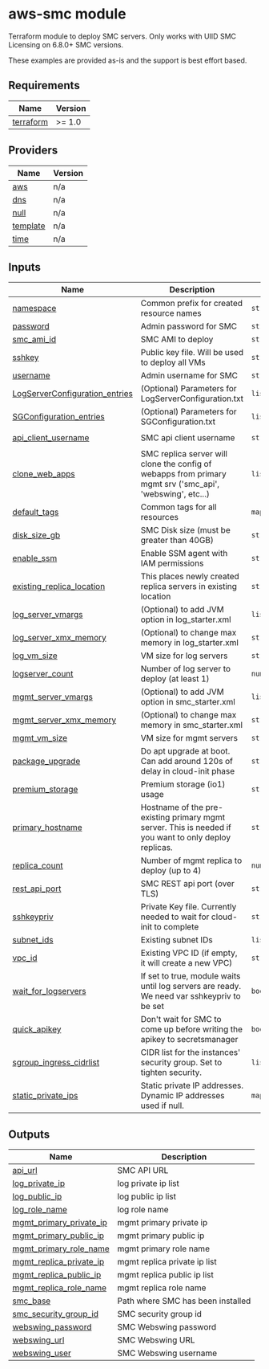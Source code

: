 # aws-smc module
Terraform module to deploy SMC servers.
Only works with UIID SMC Licensing on 6.8.0+ SMC versions.

These examples are provided as-is and the support is best effort based.

<!-- BEGINNING OF PRE-COMMIT-TERRAFORM DOCS HOOK -->
## Requirements

| Name | Version |
|------|---------|
| <a name="requirement_terraform"></a> [terraform](#requirement\_terraform) | >= 1.0 |

## Providers

| Name | Version |
|------|---------|
| <a name="provider_aws"></a> [aws](#provider\_aws) | n/a |
| <a name="provider_dns"></a> [dns](#provider\_dns) | n/a |
| <a name="provider_null"></a> [null](#provider\_null) | n/a |
| <a name="provider_template"></a> [template](#provider\_template) | n/a |
| <a name="provider_time"></a> [time](#provider\_time) | n/a |

## Inputs

| Name | Description | Type | Default | Required |
|------|-------------|------|---------|:--------:|
| <a name="input_namespace"></a> [namespace](#input\_namespace) | Common prefix for created resource names | `string` | n/a | yes |
| <a name="input_password"></a> [password](#input\_password) | Admin password for SMC | `string` | n/a | yes |
| <a name="input_smc_ami_id"></a> [smc\_ami\_id](#input\_smc\_ami\_id) | SMC AMI to deploy | `string` | n/a | yes |
| <a name="input_sshkey"></a> [sshkey](#input\_sshkey) | Public key file. Will be used to deploy all VMs | `string` | n/a | yes |
| <a name="input_username"></a> [username](#input\_username) | Admin username for SMC | `string` | n/a | yes |
| <a name="input_LogServerConfiguration_entries"></a> [LogServerConfiguration\_entries](#input\_LogServerConfiguration\_entries) | (Optional) Parameters for LogServerConfiguration.txt | `list(string)` | `[]` | no |
| <a name="input_SGConfiguration_entries"></a> [SGConfiguration\_entries](#input\_SGConfiguration\_entries) | (Optional) Parameters for SGConfiguration.txt | `list(string)` | `[]` | no |
| <a name="input_api_client_username"></a> [api\_client\_username](#input\_api\_client\_username) | SMC api client username | `string` | `"terraform-automation"` | no |
| <a name="input_clone_web_apps"></a> [clone\_web\_apps](#input\_clone\_web\_apps) | SMC replica server will clone the config of webapps from primary mgmt srv ('smc\_api', 'webswing', etc...) | `list(string)` | `[]` | no |
| <a name="input_default_tags"></a> [default\_tags](#input\_default\_tags) | Common tags for all resources | `map(any)` | `{}` | no |
| <a name="input_disk_size_gb"></a> [disk\_size\_gb](#input\_disk\_size\_gb) | SMC Disk size (must be greater than 40GB) | `string` | `40` | no |
| <a name="input_enable_ssm"></a> [enable\_ssm](#input\_enable\_ssm) | Enable SSM agent with IAM permissions | `string` | `true` | no |
| <a name="input_existing_replica_location"></a> [existing\_replica\_location](#input\_existing\_replica\_location) | This places newly created replica servers in existing location | `string` | `""` | no |
| <a name="input_log_server_vmargs"></a> [log\_server\_vmargs](#input\_log\_server\_vmargs) | (Optional) to add JVM option in log\_starter.xml | `list(string)` | `[]` | no |
| <a name="input_log_server_xmx_memory"></a> [log\_server\_xmx\_memory](#input\_log\_server\_xmx\_memory) | (Optional) to change max memory in log\_starter.xml | `string` | `""` | no |
| <a name="input_log_vm_size"></a> [log\_vm\_size](#input\_log\_vm\_size) | VM size for log servers | `string` | `"m5.xlarge"` | no |
| <a name="input_logserver_count"></a> [logserver\_count](#input\_logserver\_count) | Number of log server to deploy (at least 1) | `number` | `1` | no |
| <a name="input_mgmt_server_vmargs"></a> [mgmt\_server\_vmargs](#input\_mgmt\_server\_vmargs) | (Optional) to add JVM option in smc\_starter.xml | `list(string)` | `[]` | no |
| <a name="input_mgmt_server_xmx_memory"></a> [mgmt\_server\_xmx\_memory](#input\_mgmt\_server\_xmx\_memory) | (Optional) to change max memory in smc\_starter.xml | `string` | `""` | no |
| <a name="input_mgmt_vm_size"></a> [mgmt\_vm\_size](#input\_mgmt\_vm\_size) | VM size for mgmt servers | `string` | `"m5.xlarge"` | no |
| <a name="input_package_upgrade"></a> [package\_upgrade](#input\_package\_upgrade) | Do apt upgrade at boot. Can add around 120s of delay in cloud-init phase | `string` | `true` | no |
| <a name="input_premium_storage"></a> [premium\_storage](#input\_premium\_storage) | Premium storage (io1) usage | `string` | `false` | no |
| <a name="input_primary_hostname"></a> [primary\_hostname](#input\_primary\_hostname) | Hostname of the pre-existing primary mgmt server. This is needed if you want to only deploy replicas. | `string` | `""` | no |
| <a name="input_replica_count"></a> [replica\_count](#input\_replica\_count) | Number of mgmt replica to deploy (up to 4) | `number` | `0` | no |
| <a name="input_rest_api_port"></a> [rest\_api\_port](#input\_rest\_api\_port) | SMC REST api port (over TLS) | `string` | `8082` | no |
| <a name="input_sshkeypriv"></a> [sshkeypriv](#input\_sshkeypriv) | Private Key file. Currently needed to wait for cloud-init to complete | `string` | `""` | no |
| <a name="input_subnet_ids"></a> [subnet\_ids](#input\_subnet\_ids) | Existing subnet IDs | `list(string)` | `[]` | no |
| <a name="input_vpc_id"></a> [vpc\_id](#input\_vpc\_id) | Existing VPC ID (if empty, it will create a new VPC) | `string` | `null` | no |
| <a name="input_wait_for_logservers"></a> [wait\_for\_logservers](#input\_wait\_for\_logservers) | If set to true, module waits until log servers are ready. We need var sshkeypriv to be set | `bool` | `false` | no |
| <a name="input_quick_apikey"></a> [quick\_apikey](#input\_quick\_apikey) | Don't wait for SMC to come up before writing the apikey to secretsmanager | `bool` | `false` | no |
| <a name="input_sgroup_ingress_cidrlist"></a> [sgroup\_ingress\_cidrlist](#input\_sgroup\_ingress\_cidrlist) | CIDR list for the instances' security group.  Set to tighten security. | `list(string)` | `["0.0.0.0/0"]` | no |
| <a name="static_private_ips"></a> [static\_private\_ips](#input\_static\_private\_ips) | Static private IP addresses.  Dynamic IP addresses used if null. | `map` | `{mgmt = null, log = null}` | no |

## Outputs

| Name | Description |
|------|-------------|
| <a name="output_api_url"></a> [api\_url](#output\_api\_url) | SMC API URL |
| <a name="output_log_private_ip"></a> [log\_private\_ip](#output\_log\_private\_ip) | log private ip list |
| <a name="output_log_public_ip"></a> [log\_public\_ip](#output\_log\_public\_ip) | log public ip list |
| <a name="output_log_role_name"></a> [log\_role\_name](#output\_log\_role\_name) | log role name |
| <a name="output_mgmt_primary_private_ip"></a> [mgmt\_primary\_private\_ip](#output\_mgmt\_primary\_private\_ip) | mgmt primary private ip |
| <a name="output_mgmt_primary_public_ip"></a> [mgmt\_primary\_public\_ip](#output\_mgmt\_primary\_public\_ip) | mgmt primary public ip |
| <a name="output_mgmt_primary_role_name"></a> [mgmt\_primary\_role\_name](#output\_mgmt\_primary\_role\_name) | mgmt primary role name |
| <a name="output_mgmt_replica_private_ip"></a> [mgmt\_replica\_private\_ip](#output\_mgmt\_replica\_private\_ip) | mgmt replica private ip list |
| <a name="output_mgmt_replica_public_ip"></a> [mgmt\_replica\_public\_ip](#output\_mgmt\_replica\_public\_ip) | mgmt replica public ip list |
| <a name="output_mgmt_replica_role_name"></a> [mgmt\_replica\_role\_name](#output\_mgmt\_replica\_role\_name) | mgmt replica role name |
| <a name="output_smc_base"></a> [smc\_base](#output\_smc\_base) | Path where SMC has been installed |
| <a name="output_smc_security_group_id"></a> [smc\_security\_group\_id](#output\_smc\_security\_group\_id) | SMC security group id |
| <a name="output_webswing_password"></a> [webswing\_password](#output\_webswing\_password) | SMC Webswing password |
| <a name="output_webswing_url"></a> [webswing\_url](#output\_webswing\_url) | SMC Webswing URL |
| <a name="output_webswing_user"></a> [webswing\_user](#output\_webswing\_user) | SMC Webswing username |
<!-- END OF PRE-COMMIT-TERRAFORM DOCS HOOK -->

